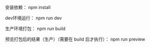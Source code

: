安装依赖：
npm install

dev环境运行：
npm run dev

生产环境打包：
npm run build

预览打包后的结果（生产）（需要在 build 后才执行）：
npm run preview